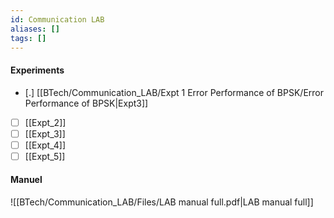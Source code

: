 ```yaml
---
id: Communication LAB
aliases: []
tags: []
---
```


#### Experiments
- [.] [[BTech/Communication_LAB/Expt 1 Error Performance of BPSK/Error Performance of BPSK|Expt3]]
- [ ] [[Expt_2]]
- [ ] [[Expt_3]]
- [ ] [[Expt_4]]
- [ ] [[Expt_5]]

#### Manuel
![[BTech/Communication_LAB/Files/LAB manual full.pdf|LAB manual full]]